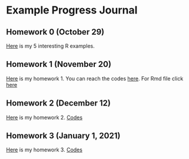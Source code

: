 # Example Progress Journal

## Homework 0 (October 29)

[Here](files/example_homework_0.html) is my 5 interesting R examples.

## Homework 1 (November 20)

[Here](files/Hw1.html) is my homework 1. You can reach the codes [here](https://github.com/BU-IE-582/fall20-omrcgty/blob/gh-pages/files/Hw1.Rmd). For Rmd file click [here](files/Hw1.Rmd)

## Homework 2 (December 12)

[Here](files/homework2.html) is my homework 2. [Codes](https://github.com/BU-IE-582/fall20-omrcgty/blob/gh-pages/files/homework2.html)

## Homework 3 (January 1, 2021)

[Here](files/h3.html) is my homework 3. [Codes](https://github.com/BU-IE-582/fall20-omrcgty/blob/gh-pages/files/h3.html)
